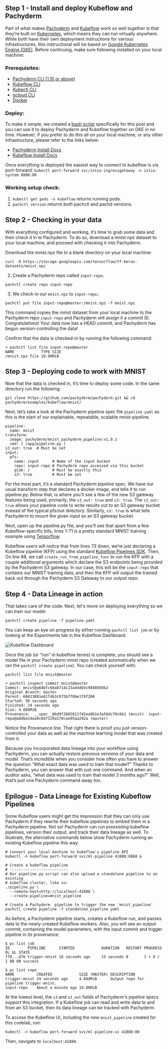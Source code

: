 ## Step 1 - Install and deploy Kubeflow and Pachyderm
Part of what makes [Pachyderm](https://pachyderm.com/) and [Kubeflow](https://www.kubeflow.org/) work so well together is that they’re built on [Kubernetes](https://kubernetes.io/), which means they can run virtually anywhere. While both have their own deployment instructions for various infrastructures, this instructional will be based on [Google Kubernetes Engine (GKE)](https://cloud.google.com/kubernetes-engine/). Before continuing, make sure following installed on your local machine:

### Prerequisites:
- [Pachyderm CLI (1.10 or above)](/getting-started/)
- [Kubeflow CLI](https://www.kubeflow.org/docs/started/getting-started/#installing-command-line-tools) 
- [Kubectl CLI](https://kubernetes.io/docs/tasks/tools/install-kubectl/)
- [gcloud CLI](https://cloud.google.com/sdk/gcloud/)
- [Docker](https://docs.docker.com/install/)

### Deploy:
To make it simple, we created a [bash script](https://github.com/pachyderm/pachyderm/tree/master/examples/kubeflow/mnist/gcp-kubeflow-pachyderm-setup.sh) specifically for this post and you can use it to deploy Pachyderm and Kubeflow together on GKE in no time. However, if you prefer to do this all on your local machine, or any other infrastructure, please refer to the links below:

- [Pachyderm Install Docs](http://docs.pachyderm.com/en/latest/getting_started/local_installation.html)
- [Kubeflow Install Docs](https://www.kubeflow.org/docs/started/getting-started/#installing-kubeflow)

Once everything is deployed the easiest way to connect to kubeflow is via port-forward:
`kubectl port-forward svc/istio-ingressgateway -n istio-system 8080:80`

### Working setup check: 
1. `kubectl get pods -n kubeflow` returns running pods.
2. `pachctl version` returns *both* pachctl and pachd versions.

## Step 2 - Checking in your data
With everything configured and working, it’s time to grab some data and then check it in to Pachyderm. To do so, download a mnist.npz dataset to your local machine, and proceed with checking it into Pachyderm. 

 Download the mnist.npz file to a blank directory on your local machine:

`curl -O https://storage.googleapis.com/tensorflow/tf-keras-datasets/mnist.npz`

2. Create a Pachyderm repo called `input-repo`:

`pachctl create repo input-repo`

3. We check-in our `mnist.npz` to `input-repo`.:

`pachctl put file input-repo@master:/mnist.npz -f mnist.npz`

This command copies the minst dataset from your local machine to the Pachyderm repo `input-repo` and Pachyderm will assign it a commit ID. Congratulations! Your data now has a HEAD commit, and Pachyderm has begun version-controlling the data!

Confirm that the data is checked-in by running the following command:

```
➜ pachctl list file input-repo@master
NAME            TYPE SIZE     
/mnist.npz file 10.96MiB
```

## Step 3 - Deploying code to work with MNIST
Now that the data is checked in, it’s time to deploy some code. In the same directory run the following:

`git clone https://github.com/pachyderm/pachyderm.git && cd pachyderm/examples/kubeflow/mnist/`

Next, let’s take a look at the Pachyderm pipeline spec file `pipeline.yaml` as this is the start of our explainable, repeatable, scalable mnist-pipeline.

```
pipeline:
  name: mnist
transform:
  image: pachyderm/mnist_pachyderm_pipeline:v1.0.1
  cmd: [ /app/pipeline.py ]
s3_out: true  # Must be set
input:
  pfs:
    name: input      # Name of the input bucket
    repo: input-repo # Pachyderm repo accessed via this bucket
    glob: /          # Must be exactly this
    s3: true         # Must be set
```

For the most part, it’s a standard Pachyderm pipeline spec. We have our usual transform step that declares a docker image, and tells it to run pipeline.py. Below that, is where you’ll see a few of the new S3 gateway  features being used, primarily, the `s3_out: true` and `s3: true`. The `s3_out: true` allows your pipeline code to write results out to an S3 gateway bucket instead of the typical pfs/out directory. Similarly, `s3: true` is what tells Pachyderm to mount the given input as an S3 gateway bucket.

Next, open up the pipeline.py file, and you’ll see that apart from a few Kubeflow-specific bits, lines 1-71 is a pretty standard MNIST training example using [Tensorflow](https://www.tensorflow.org/).

<script src="https://gist.github.com/Nick-Harvey/b353659e84e26d33b57a1ea9376ed27a.js"></script>

Kubeflow users will notice that from lines 73 down, we’re just declaring a Kubeflow pipeline (KFP) using the standard [Kubeflow Pipelines SDK](https://www.kubeflow.org/docs/pipelines/sdk/sdk-overview/). Then, On line 88, we call `create_run_from_pipeline_func` to run the KFP with a couple additional arguments which declare the S3 endpoints being provided by the Pachyderm S3 gateway. In our case, this will be the `input-repo` that contains our MNIST training data, and then the KFP will output the trained back out through the Pachyderm S3 Gateway to our output repo.

## Step 4 - Data Lineage in action
That takes care of the code. Next, let's move on deploying everything so we can train our model.

`pachctl create pipeline -f pipeline.yaml`

You can keep an eye on progress by either running `pachctl list job` or by looking at the Experiments tab in the Kubeflow Dashboard.

![Kubeflow Dashboard](/images/Releases/1.10/Kubeflow-Central-Dashboard.jpg)

Once the job (or “run” in kubeflow terms) is complete, you should see a model file in your Pachyderm mnist repo (created automatically when we ran the `pachctl create pipeline`). You can check yourself with:

`pachctl list file mnist@master`

```
➜ pachctl inspect commit mnist@master
Commit: mnist@a64bfc6da6714c23a44db5c984850db2
Original Branch: master
Parent: 60d23801e61f4b3c975b7f0be1f9f208
Started: 56 seconds ago
Finished: 24 seconds ago
Size: 4.684MiB
Provenance:  __spec__@bd9f2665811f42ea9b1e3a56dc70c0b1 (mnist)  input-repo@a8dbe24ea9c047129a170cae95aa292a (master)
```

Notice the Provenance line. That right there is proof you just version-controlled your data as well as the machine learning model that was created from it.

Because you incorporated data lineage into your workflow using Pachyderm, you can actually restore previous versions of your data and model. That’s incredible when you consider how often you have to answer the question “What exact data was used to train that model?” Thanks to Pachyderm, you can answer that with just one command. And when an auditor asks, “what data was used to train that model 3 months ago?” Well, that’s just one Pachyderm command away too.

## Epilogue - Data Lineage for Existing Kubeflow Pipelines

Some Kubeflow users might get the impression that they can only use Pachyderm if they rewrite their kubeflow pipelines to embed them in a Pachyderm pipeline. Not so! Pachyderm can run *preexisting* kubeflow pipelines, version their output, and track their data lineage as well. To illustrate, the alternative commands below show Pachyderm running an existing Kubeflow pipeline this way:

```
# Connect your local machine to kubeflow's pipeline API
kubectl -n kubeflow port-forward svc/ml-pipeline 41888:8888 &

# Create a kubeflow pipeline
# --------------------------
# Our pipeline.py script can also upload a standalone pipeline to an existing
# kubeflow cluster, like so:
./pipeline.py \
  --remote-host=http://localhost:41888 \
  --create-pipeline=mnist_pipeline

# Create a Pachyderm  pipeline to trigger the new 'mnist_pipeline'
pachctl create pipeline -f standalone_pipeline.yaml
```

As before, a Pachyderm pipeline starts, creates a Kubeflow run, and passes data to the newly-created Kubeflow workers. Also, you will see an output commit, containing the model parameters, with the input commit and trigger pipeline in its provenance:
```
$ pc list job
ID        PIPELINE      STARTED            DURATION   RESTART PROGRESS  DL UL STATE
f79...d76 trigger-mnist 16 seconds ago     15 seconds 0       1 + 0 / 1 0B 0B success

$ pc list repo
NAME          CREATED            SIZE (MASTER) DESCRIPTION
trigger-mnist 24 seconds ago     4.684MiB      Output repo for pipeline trigger-mnist.
input-repo    About a minute ago 10.96MiB
```

At the lowest level, the `s3` and `s3_out` fields of Pachyderm's pipeline specs support this integration. If a Kubeflow job can read and write data to and from an S3 bucket, then its data lineage can be tracked with Pachyderm.

To access the Kubeflow UI, including the new `mnist_pipeline` created for this codelab, run:
```
kubectl -n kubeflow port-forward svc/ml-pipeline-ui 41880:80
```
Then, navigate to `localhost:41880`.

